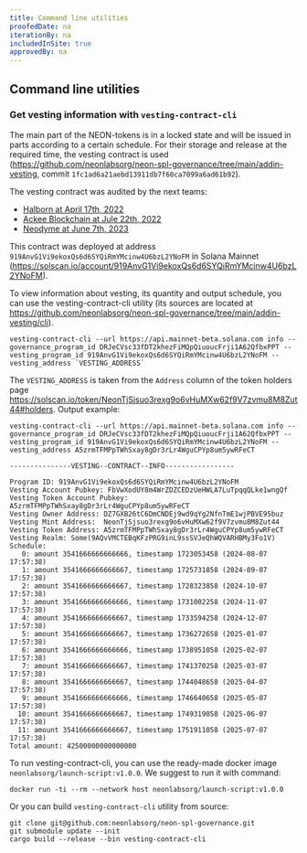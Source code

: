 ```yaml
---
title: Command line utilities
proofedDate: na
iterationBy: na
includedInSite: true
approvedBy: na
---
```

## Command line utilities

### Get vesting information with `vesting-contract-cli`

The main part of the NEON-tokens is in a locked state and will be issued in parts according 
to a certain schedule. For their storage and release at the required time, the vesting contract is used 
(https://github.com/neonlabsorg/neon-spl-governance/tree/main/addin-vesting, commit `1fc1ad6a21aebd13911db7f60ca7099a6ad61b92`).

The vesting contract was audited by the next teams:

* [Halborn at April 17th, 2022](https://github.com/neonlabsorg/neon-spl-governance/blob/main/audit/20220513-Halborn-Governance.pdf)
* [Ackee Blockchain at Jule 22th, 2022](https://github.com/neonlabsorg/neon-spl-governance/blob/main/audit/20220906-AckeeBlockchain.pdf)
* [Neodyme at June 7th, 2023](https://github.com/neonlabsorg/neon-spl-governance/blob/main/audit/20230607-Neodyme.pdf)

This contract was deployed at address `919AnvG1Vi9ekoxQs6d6SYQiRmYMcinw4U6bzL2YNoFM` in Solana Mainnet 
(https://solscan.io/account/919AnvG1Vi9ekoxQs6d6SYQiRmYMcinw4U6bzL2YNoFM).

To view information about vesting, its quantity and output schedule, you can use the vesting-contract-cli 
utility (its sources are located at https://github.com/neonlabsorg/neon-spl-governance/tree/main/addin-vesting/cli).
```
vesting-contract-cli --url https://api.mainnet-beta.solana.com info --governance_program_id DRJeCVsc33fDT2khezFiMQpQiuoucFrji1A62QfbxPPT --vesting_program_id 919AnvG1Vi9ekoxQs6d6SYQiRmYMcinw4U6bzL2YNoFM --vesting_address `VESTING_ADDRESS`
```
The `VESTING_ADDRESS` is taken from the `Address` column of the token holders page 
https://solscan.io/token/NeonTjSjsuo3rexg9o6vHuMXw62f9V7zvmu8M8Zut44#holders.
Output example:
```
vesting-contract-cli --url https://api.mainnet-beta.solana.com info --governance_program_id DRJeCVsc33fDT2khezFiMQpQiuoucFrji1A62QfbxPPT --vesting_program_id 919AnvG1Vi9ekoxQs6d6SYQiRmYMcinw4U6bzL2YNoFM --vesting_address A5zrmTFMPpTWhSxay8gDr3rLr4WguCPYp8um5ywRFeCT

---------------VESTING--CONTRACT--INFO-----------------

Program ID: 919AnvG1Vi9ekoxQs6d6SYQiRmYMcinw4U6bzL2YNoFM
Vesting Account Pubkey: FbVwXodUY8m4WrZDZCEDzUeHWLA7LuTpqqQLke1wngQf
Vesting Token Account Pubkey: A5zrmTFMPpTWhSxay8gDr3rLr4WguCPYp8um5ywRFeCT
Vesting Owner Address: DZ7GXB26tC6DmCNDEj9wd9qYg2NfnTmE1wjPBVE95buz
Vesting Mint Address:  NeonTjSjsuo3rexg9o6vHuMXw62f9V7zvmu8M8Zut44
Vesting Token Address: A5zrmTFMPpTWhSxay8gDr3rLr4WguCPYp8um5ywRFeCT
Vesting Realm: Some(9AQvVMCTEBqKFzPRG9inL9ssSVJeQhWQVARHBMy3Fo1V)
Schedule:
   0: amount 3541666666666666, timestamp 1723053458 (2024-08-07 17:57:38)
   1: amount 3541666666666667, timestamp 1725731858 (2024-09-07 17:57:38)
   2: amount 3541666666666667, timestamp 1728323858 (2024-10-07 17:57:38)
   3: amount 3541666666666666, timestamp 1731002258 (2024-11-07 17:57:38)
   4: amount 3541666666666667, timestamp 1733594258 (2024-12-07 17:57:38)
   5: amount 3541666666666667, timestamp 1736272658 (2025-01-07 17:57:38)
   6: amount 3541666666666666, timestamp 1738951058 (2025-02-07 17:57:38)
   7: amount 3541666666666667, timestamp 1741370258 (2025-03-07 17:57:38)
   8: amount 3541666666666667, timestamp 1744048658 (2025-04-07 17:57:38)
   9: amount 3541666666666666, timestamp 1746640658 (2025-05-07 17:57:38)
  10: amount 3541666666666667, timestamp 1749319058 (2025-06-07 17:57:38)
  11: amount 3541666666666667, timestamp 1751911058 (2025-07-07 17:57:38)
Total amount: 42500000000000000
```
To run vesting-contract-cli, you can use the ready-made docker image `neonlabsorg/launch-script:v1.0.0`. We suggest to run it with command:
```
docker run -ti --rm --network host neonlabsorg/launch-script:v1.0.0
```
Or you can build `vesting-contract-cli` utility from source:
```
git clone git@github.com:neonlabsorg/neon-spl-governance.git
git submodule update --init
cargo build --release --bin vesting-contract-cli
```
